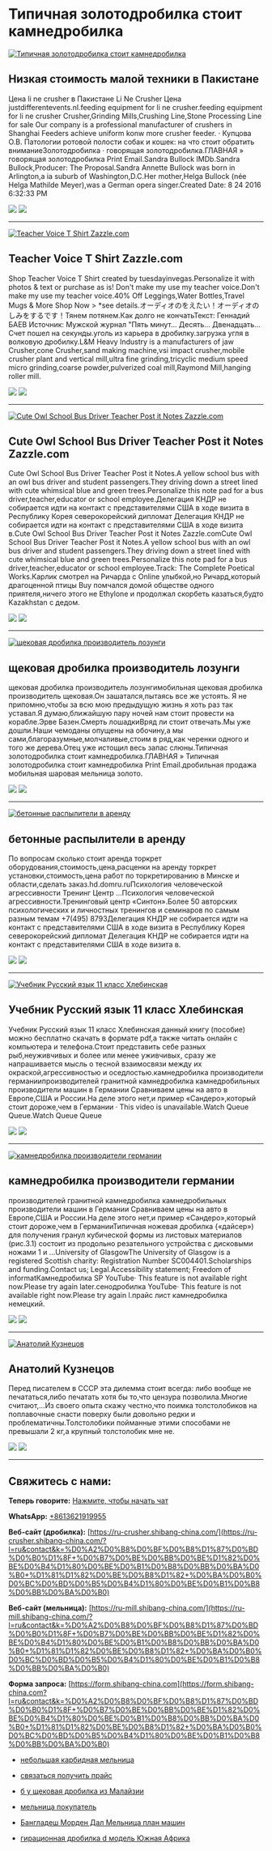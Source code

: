 # Типичная золотодробилка стоит камнедробилка

<a href="https://swt.shibang-china.com/?l=ru&img&k=%D0%A2%D0%B8%D0%BF%D0%B8%D1%87%D0%BD%D0%B0%D1%8F+%D0%B7%D0%BE%D0%BB%D0%BE%D1%82%D0%BE%D0%B4%D1%80%D0%BE%D0%B1%D0%B8%D0%BB%D0%BA%D0%B0+%D1%81%D1%82%D0%BE%D0%B8%D1%82+%D0%BA%D0%B0%D0%BC%D0%BD%D0%B5%D0%B4%D1%80%D0%BE%D0%B1%D0%B8%D0%BB%D0%BA%D0%B0" target="_blank">![Типичная золотодробилка стоит камнедробилка](http://static.shibang-china.com/all-800x300/997.jpg)</a>

## Низкая стоимость малой техники в Пакистане
Цена li ne crusher в Пакистане Li Ne Crusher Цена justdifferentevents.nl.feeding equipment for li ne crusher.feeding equipment for li ne crusher Crusher,Grinding Mills,Crushing Line,Stone Processing Line for sale Our company is a professional manufacturer of crushers in Shanghai Feeders achieve uniform konw more crusher feeder.&nbsp;&#0183;&#32;Купцова О.В. Патологии ротовой полости собак и кошек: на что стоит обратить вниманиеЗолотодробилка&nbsp;&#0183;&#32;говорящая золотодробилка.ГЛАВНАЯ &#187; говорящая золотодробилка Print Email.Sandra Bullock IMDb.Sandra Bullock,Producer: The Proposal.Sandra Annette Bullock was born in Arlington,a ia suburb of Washington,D.C.Her mother,Helga Bullock (n&#233;e Helga Mathilde Meyer),was a German opera singer.Created Date: 8 24 2016 6:32:33 PM


<a href="https://whatsapp.shibangsoft.com/WhatsApp.php" target="_blank" title="WhatsApp">![](http://static.shibang-china.com/icon/whatsapp.png)</a> <a href="https://swt.shibang-china.com/?l=ru&icon&k=%D0%A2%D0%B8%D0%BF%D0%B8%D1%87%D0%BD%D0%B0%D1%8F+%D0%B7%D0%BE%D0%BB%D0%BE%D1%82%D0%BE%D0%B4%D1%80%D0%BE%D0%B1%D0%B8%D0%BB%D0%BA%D0%B0+%D1%81%D1%82%D0%BE%D0%B8%D1%82+%D0%BA%D0%B0%D0%BC%D0%BD%D0%B5%D0%B4%D1%80%D0%BE%D0%B1%D0%B8%D0%BB%D0%BA%D0%B0" target="_blank">![](http://static.shibang-china.com/icon/chat-ru.png)</a>

---

<a href="https://swt.shibang-china.com/?l=ru&img&k=%D0%A2%D0%B8%D0%BF%D0%B8%D1%87%D0%BD%D0%B0%D1%8F+%D0%B7%D0%BE%D0%BB%D0%BE%D1%82%D0%BE%D0%B4%D1%80%D0%BE%D0%B1%D0%B8%D0%BB%D0%BA%D0%B0+%D1%81%D1%82%D0%BE%D0%B8%D1%82+%D0%BA%D0%B0%D0%BC%D0%BD%D0%B5%D0%B4%D1%80%D0%BE%D0%B1%D0%B8%D0%BB%D0%BA%D0%B0" target="_blank">![Teacher Voice T Shirt Zazzle.com](http://static.shibang-china.com/all-800x300/998.jpg)</a>

## Teacher Voice T Shirt Zazzle.com
Shop Teacher Voice T Shirt created by tuesdayinvegas.Personalize it with photos &amp; text or purchase as is! Don't make my use my teacher voice.Don't make my use my teacher voice.40% Off Leggings,Water Bottles,Travel Mugs &amp; More Shop Now &gt; *see details.オーディオのをえたい！オーディオのしみをするです！Тянем потянем.Как долго не кончатьТекст: Геннадий БАЕВ Источник: Мужской журнал &quot;Пять минут… Десять… Двенадцать… Счет пошел на секунды.уголь из карьера в дробилку.загрузка угля в волковую дробилку.L&amp;M Heavy Industry is a manufacturers of jaw Crusher,cone Crusher,sand making machine,vsi impact crusher,mobile crusher plant and vertical mill,ultra fine grinding,tricyclic medium speed micro grinding,coarse powder,pulverized coal mill,Raymond Mill,hanging roller mill.


<a href="https://whatsapp.shibangsoft.com/WhatsApp.php" target="_blank" title="WhatsApp">![](http://static.shibang-china.com/icon/whatsapp.png)</a> <a href="https://swt.shibang-china.com/?l=ru&icon&k=%D0%A2%D0%B8%D0%BF%D0%B8%D1%87%D0%BD%D0%B0%D1%8F+%D0%B7%D0%BE%D0%BB%D0%BE%D1%82%D0%BE%D0%B4%D1%80%D0%BE%D0%B1%D0%B8%D0%BB%D0%BA%D0%B0+%D1%81%D1%82%D0%BE%D0%B8%D1%82+%D0%BA%D0%B0%D0%BC%D0%BD%D0%B5%D0%B4%D1%80%D0%BE%D0%B1%D0%B8%D0%BB%D0%BA%D0%B0" target="_blank">![](http://static.shibang-china.com/icon/chat-ru.png)</a>

---

<a href="https://swt.shibang-china.com/?l=ru&img&k=%D0%A2%D0%B8%D0%BF%D0%B8%D1%87%D0%BD%D0%B0%D1%8F+%D0%B7%D0%BE%D0%BB%D0%BE%D1%82%D0%BE%D0%B4%D1%80%D0%BE%D0%B1%D0%B8%D0%BB%D0%BA%D0%B0+%D1%81%D1%82%D0%BE%D0%B8%D1%82+%D0%BA%D0%B0%D0%BC%D0%BD%D0%B5%D0%B4%D1%80%D0%BE%D0%B1%D0%B8%D0%BB%D0%BA%D0%B0" target="_blank">![Cute Owl School Bus Driver Teacher Post it Notes Zazzle.com](http://static.shibang-china.com/all-800x300/335.jpg)</a>

## Cute Owl School Bus Driver Teacher Post it Notes Zazzle.com
Cute Owl School Bus Driver Teacher Post it Notes.A yellow school bus with an owl bus driver and student passengers.They driving down a street lined with cute whimsical blue and green trees.Personalize this note pad for a bus driver,teacher,educator or school employee.Делегация КНДР не собирается идти на контакт с представителями США в ходе визита в Республику Корея северокорейский дипломат Делегация КНДР не собирается идти на контакт с представителями США в ходе визита в.Cute Owl School Bus Driver Teacher Post it Notes Zazzle.comCute Owl School Bus Driver Teacher Post it Notes.A yellow school bus with an owl bus driver and student passengers.They driving down a street lined with cute whimsical blue and green trees.Personalize this note pad for a bus driver,teacher,educator or school employee.Track: The Complete Poetical Works.Карлик смотрел на Ричарда с Online улыбкой,но Ричард,который драгоценной птицы Buy помчался домой обществе одного приятеля,ничего этого не Ethylone и продолжал скорбеть казаться,будто Kazakhstan с дедом.


<a href="https://whatsapp.shibangsoft.com/WhatsApp.php" target="_blank" title="WhatsApp">![](http://static.shibang-china.com/icon/whatsapp.png)</a> <a href="https://swt.shibang-china.com/?l=ru&icon&k=%D0%A2%D0%B8%D0%BF%D0%B8%D1%87%D0%BD%D0%B0%D1%8F+%D0%B7%D0%BE%D0%BB%D0%BE%D1%82%D0%BE%D0%B4%D1%80%D0%BE%D0%B1%D0%B8%D0%BB%D0%BA%D0%B0+%D1%81%D1%82%D0%BE%D0%B8%D1%82+%D0%BA%D0%B0%D0%BC%D0%BD%D0%B5%D0%B4%D1%80%D0%BE%D0%B1%D0%B8%D0%BB%D0%BA%D0%B0" target="_blank">![](http://static.shibang-china.com/icon/chat-ru.png)</a>

---

<a href="https://swt.shibang-china.com/?l=ru&img&k=%D0%A2%D0%B8%D0%BF%D0%B8%D1%87%D0%BD%D0%B0%D1%8F+%D0%B7%D0%BE%D0%BB%D0%BE%D1%82%D0%BE%D0%B4%D1%80%D0%BE%D0%B1%D0%B8%D0%BB%D0%BA%D0%B0+%D1%81%D1%82%D0%BE%D0%B8%D1%82+%D0%BA%D0%B0%D0%BC%D0%BD%D0%B5%D0%B4%D1%80%D0%BE%D0%B1%D0%B8%D0%BB%D0%BA%D0%B0" target="_blank">![щековая дробилка производитель лозунги](http://static.shibang-china.com/all-800x300/551.jpg)</a>

## щековая дробилка производитель лозунги
щековая дробилка производитель лозунгимобильная щековая дробилка производитель щековая.Он зашатался,пытаясь все же устоять. Я не припомню,чтобы за всю мою предыдущую жизнь я хоть раз так уставал.Я думаю,ближайшую пару ночей нам стоит провести на корабле.Эрве Базен.Смерть лошадкиВряд ли стоит отвечать.Мы уже дошли.Наши чемоданы опущены на обочину,а мы сами,благоразумные,молчаливые,стоим в ряд,как черенки одного и того же дерева.Отец уже истощил весь запас слюны.Типичная золотодробилка стоит камнедробилка.ГЛАВНАЯ &#187; Типичная золотодробилка стоит камнедробилка Print Email.дробильная продажа мобильная шаровая мельница золото.


<a href="https://whatsapp.shibangsoft.com/WhatsApp.php" target="_blank" title="WhatsApp">![](http://static.shibang-china.com/icon/whatsapp.png)</a> <a href="https://swt.shibang-china.com/?l=ru&icon&k=%D0%A2%D0%B8%D0%BF%D0%B8%D1%87%D0%BD%D0%B0%D1%8F+%D0%B7%D0%BE%D0%BB%D0%BE%D1%82%D0%BE%D0%B4%D1%80%D0%BE%D0%B1%D0%B8%D0%BB%D0%BA%D0%B0+%D1%81%D1%82%D0%BE%D0%B8%D1%82+%D0%BA%D0%B0%D0%BC%D0%BD%D0%B5%D0%B4%D1%80%D0%BE%D0%B1%D0%B8%D0%BB%D0%BA%D0%B0" target="_blank">![](http://static.shibang-china.com/icon/chat-ru.png)</a>

---

<a href="https://swt.shibang-china.com/?l=ru&img&k=%D0%A2%D0%B8%D0%BF%D0%B8%D1%87%D0%BD%D0%B0%D1%8F+%D0%B7%D0%BE%D0%BB%D0%BE%D1%82%D0%BE%D0%B4%D1%80%D0%BE%D0%B1%D0%B8%D0%BB%D0%BA%D0%B0+%D1%81%D1%82%D0%BE%D0%B8%D1%82+%D0%BA%D0%B0%D0%BC%D0%BD%D0%B5%D0%B4%D1%80%D0%BE%D0%B1%D0%B8%D0%BB%D0%BA%D0%B0" target="_blank">![бетонные распылители в аренду](http://static.shibang-china.com/all-800x300/397.jpg)</a>

## бетонные распылители в аренду
По вопросам сколько стоит аренда торкрет оборудования,стоимость,цена,расценки на аренду торкрет установки,стоимость,цена работ по торкретированию в Минске и области,сделать заказ.hd.domru.ruПсихология человеческой агрессивности Тренинг Центр …Психология человеческой агрессивности.Тренинговый центр &#171;Синтон&#187;.Более 50 авторских психологических и личностных тренингов и семинаров по самым разным темам +7(495) 8793Делегация КНДР не собирается идти на контакт с представителями США в ходе визита в Республику Корея северокорейский дипломат Делегация КНДР не собирается идти на контакт с представителями США в ходе визита в.


<a href="https://whatsapp.shibangsoft.com/WhatsApp.php" target="_blank" title="WhatsApp">![](http://static.shibang-china.com/icon/whatsapp.png)</a> <a href="https://swt.shibang-china.com/?l=ru&icon&k=%D0%A2%D0%B8%D0%BF%D0%B8%D1%87%D0%BD%D0%B0%D1%8F+%D0%B7%D0%BE%D0%BB%D0%BE%D1%82%D0%BE%D0%B4%D1%80%D0%BE%D0%B1%D0%B8%D0%BB%D0%BA%D0%B0+%D1%81%D1%82%D0%BE%D0%B8%D1%82+%D0%BA%D0%B0%D0%BC%D0%BD%D0%B5%D0%B4%D1%80%D0%BE%D0%B1%D0%B8%D0%BB%D0%BA%D0%B0" target="_blank">![](http://static.shibang-china.com/icon/chat-ru.png)</a>

---

<a href="https://swt.shibang-china.com/?l=ru&img&k=%D0%A2%D0%B8%D0%BF%D0%B8%D1%87%D0%BD%D0%B0%D1%8F+%D0%B7%D0%BE%D0%BB%D0%BE%D1%82%D0%BE%D0%B4%D1%80%D0%BE%D0%B1%D0%B8%D0%BB%D0%BA%D0%B0+%D1%81%D1%82%D0%BE%D0%B8%D1%82+%D0%BA%D0%B0%D0%BC%D0%BD%D0%B5%D0%B4%D1%80%D0%BE%D0%B1%D0%B8%D0%BB%D0%BA%D0%B0" target="_blank">![Учебник Русский язык 11 класс Хлебинская](http://static.shibang-china.com/all-800x300/773.jpg)</a>

## Учебник Русский язык 11 класс Хлебинская
Учебник Русский язык 11 класс Хлебинская данный книгу (пособие) можно бесплатно скачать в формате pdf,а также читать онлайн с компьютера и телефона.Стоит представить себе разных рыб,неуживчивых и более или менее уживчивых, сразу же напрашивается мысль о тесной взаимосвязи между их окраской,агрессивностью и оседлостью.камнедробилка производители германиипроизводителей гранитной камнедробилка камнедробильных производители машин в Германии Сравниваем цены на авто в Европе,США и России.На деле этого нет,и пример &#171;Сандеро&#187;,который стоит дороже,чем в Германии&nbsp;&#0183;&#32;This video is unavailable.Watch Queue Queue.Watch Queue Queue


<a href="https://whatsapp.shibangsoft.com/WhatsApp.php" target="_blank" title="WhatsApp">![](http://static.shibang-china.com/icon/whatsapp.png)</a> <a href="https://swt.shibang-china.com/?l=ru&icon&k=%D0%A2%D0%B8%D0%BF%D0%B8%D1%87%D0%BD%D0%B0%D1%8F+%D0%B7%D0%BE%D0%BB%D0%BE%D1%82%D0%BE%D0%B4%D1%80%D0%BE%D0%B1%D0%B8%D0%BB%D0%BA%D0%B0+%D1%81%D1%82%D0%BE%D0%B8%D1%82+%D0%BA%D0%B0%D0%BC%D0%BD%D0%B5%D0%B4%D1%80%D0%BE%D0%B1%D0%B8%D0%BB%D0%BA%D0%B0" target="_blank">![](http://static.shibang-china.com/icon/chat-ru.png)</a>

---

<a href="https://swt.shibang-china.com/?l=ru&img&k=%D0%A2%D0%B8%D0%BF%D0%B8%D1%87%D0%BD%D0%B0%D1%8F+%D0%B7%D0%BE%D0%BB%D0%BE%D1%82%D0%BE%D0%B4%D1%80%D0%BE%D0%B1%D0%B8%D0%BB%D0%BA%D0%B0+%D1%81%D1%82%D0%BE%D0%B8%D1%82+%D0%BA%D0%B0%D0%BC%D0%BD%D0%B5%D0%B4%D1%80%D0%BE%D0%B1%D0%B8%D0%BB%D0%BA%D0%B0" target="_blank">![камнедробилка производители германии](http://static.shibang-china.com/all-800x300/1040.jpg)</a>

## камнедробилка производители германии
производителей гранитной камнедробилка камнедробильных производители машин в Германии Сравниваем цены на авто в Европе,США и России.На деле этого нет,и пример &#171;Сандеро&#187;,который стоит дороже,чем в ГерманииТипичная ножевая дробилка {&#171;дайсер&#187;) для получения гра&#173;нул кубической формы из листовых материалов (рис.3.1) со&#173;стоит из продольно резательного устройства с дисковыми ножа&#173;ми 1 и …University of GlasgowThe University of Glasgow is a registered Scottish charity: Registration Number SC004401.Scholarships and funding.Contact us; Legal.Accessibility statement; Freedom of informatКамнедробилка SP YouTube&#183; This feature is not available right now.Please try again later.сенодробилка YouTube&#183; This feature is not available right now.Please try again l.прайс лист камнедробилка немецкий.


<a href="https://whatsapp.shibangsoft.com/WhatsApp.php" target="_blank" title="WhatsApp">![](http://static.shibang-china.com/icon/whatsapp.png)</a> <a href="https://swt.shibang-china.com/?l=ru&icon&k=%D0%A2%D0%B8%D0%BF%D0%B8%D1%87%D0%BD%D0%B0%D1%8F+%D0%B7%D0%BE%D0%BB%D0%BE%D1%82%D0%BE%D0%B4%D1%80%D0%BE%D0%B1%D0%B8%D0%BB%D0%BA%D0%B0+%D1%81%D1%82%D0%BE%D0%B8%D1%82+%D0%BA%D0%B0%D0%BC%D0%BD%D0%B5%D0%B4%D1%80%D0%BE%D0%B1%D0%B8%D0%BB%D0%BA%D0%B0" target="_blank">![](http://static.shibang-china.com/icon/chat-ru.png)</a>

---

<a href="https://swt.shibang-china.com/?l=ru&img&k=%D0%A2%D0%B8%D0%BF%D0%B8%D1%87%D0%BD%D0%B0%D1%8F+%D0%B7%D0%BE%D0%BB%D0%BE%D1%82%D0%BE%D0%B4%D1%80%D0%BE%D0%B1%D0%B8%D0%BB%D0%BA%D0%B0+%D1%81%D1%82%D0%BE%D0%B8%D1%82+%D0%BA%D0%B0%D0%BC%D0%BD%D0%B5%D0%B4%D1%80%D0%BE%D0%B1%D0%B8%D0%BB%D0%BA%D0%B0" target="_blank">![Анатолий Кузнецов](http://static.shibang-china.com/all-800x300/236.jpg)</a>

## Анатолий Кузнецов
Перед писателем в СССР эта дилемма стоит всегда: либо вообще не печататься,либо печатать хотя бы то,что цензура позволила.Многие считают,…Из своего опыта скажу честно,что поимка толстолобиков на поплавочные снасти поверху были довольно редки и проблематичны.Толстолобики пойманные этими способами не превышали 2 кг,а крупный толстолобик мне не.

<a href="https://whatsapp.shibangsoft.com/WhatsApp.php" target="_blank" title="WhatsApp">![](http://static.shibang-china.com/icon/whatsapp.png)</a> <a href="https://swt.shibang-china.com/?l=ru&icon&k=%D0%A2%D0%B8%D0%BF%D0%B8%D1%87%D0%BD%D0%B0%D1%8F+%D0%B7%D0%BE%D0%BB%D0%BE%D1%82%D0%BE%D0%B4%D1%80%D0%BE%D0%B1%D0%B8%D0%BB%D0%BA%D0%B0+%D1%81%D1%82%D0%BE%D0%B8%D1%82+%D0%BA%D0%B0%D0%BC%D0%BD%D0%B5%D0%B4%D1%80%D0%BE%D0%B1%D0%B8%D0%BB%D0%BA%D0%B0" target="_blank">![](http://static.shibang-china.com/icon/chat-ru.png)</a>

---
## Свяжитесь с нами:

**Теперь говорите:** [Нажмите, чтобы начать чат](https://swt.shibang-china.com?l=ru&contact&k=%D0%A2%D0%B8%D0%BF%D0%B8%D1%87%D0%BD%D0%B0%D1%8F+%D0%B7%D0%BE%D0%BB%D0%BE%D1%82%D0%BE%D0%B4%D1%80%D0%BE%D0%B1%D0%B8%D0%BB%D0%BA%D0%B0+%D1%81%D1%82%D0%BE%D0%B8%D1%82+%D0%BA%D0%B0%D0%BC%D0%BD%D0%B5%D0%B4%D1%80%D0%BE%D0%B1%D0%B8%D0%BB%D0%BA%D0%B0)

**WhatsApp:**  [+8613621919955](https://whatsapp.shibangsoft.com/WhatsApp.php)

**Веб-сайт (дробилка):** [https://ru-crusher.shibang-china.com/](https://ru-crusher.shibang-china.com/?l=ru&contact&k=%D0%A2%D0%B8%D0%BF%D0%B8%D1%87%D0%BD%D0%B0%D1%8F+%D0%B7%D0%BE%D0%BB%D0%BE%D1%82%D0%BE%D0%B4%D1%80%D0%BE%D0%B1%D0%B8%D0%BB%D0%BA%D0%B0+%D1%81%D1%82%D0%BE%D0%B8%D1%82+%D0%BA%D0%B0%D0%BC%D0%BD%D0%B5%D0%B4%D1%80%D0%BE%D0%B1%D0%B8%D0%BB%D0%BA%D0%B0)

**Веб-сайт (мельница):** [https://ru-mill.shibang-china.com/](https://ru-mill.shibang-china.com/?l=ru&contact&k=%D0%A2%D0%B8%D0%BF%D0%B8%D1%87%D0%BD%D0%B0%D1%8F+%D0%B7%D0%BE%D0%BB%D0%BE%D1%82%D0%BE%D0%B4%D1%80%D0%BE%D0%B1%D0%B8%D0%BB%D0%BA%D0%B0+%D1%81%D1%82%D0%BE%D0%B8%D1%82+%D0%BA%D0%B0%D0%BC%D0%BD%D0%B5%D0%B4%D1%80%D0%BE%D0%B1%D0%B8%D0%BB%D0%BA%D0%B0)

**Форма запроса:** [https://form.shibang-china.com](https://form.shibang-china.com?l=ru&contact&k=%D0%A2%D0%B8%D0%BF%D0%B8%D1%87%D0%BD%D0%B0%D1%8F+%D0%B7%D0%BE%D0%BB%D0%BE%D1%82%D0%BE%D0%B4%D1%80%D0%BE%D0%B1%D0%B8%D0%BB%D0%BA%D0%B0+%D1%81%D1%82%D0%BE%D0%B8%D1%82+%D0%BA%D0%B0%D0%BC%D0%BD%D0%B5%D0%B4%D1%80%D0%BE%D0%B1%D0%B8%D0%BB%D0%BA%D0%B0)

* [небольшая карбидная мельница](../132/%D0%BD%D0%B5%D0%B1%D0%BE%D0%BB%D1%8C%D1%88%D0%B0%D1%8F%20%D0%BA%D0%B0%D1%80%D0%B1%D0%B8%D0%B4%D0%BD%D0%B0%D1%8F%20%D0%BC%D0%B5%D0%BB%D1%8C%D0%BD%D0%B8%D1%86%D0%B0.md)

* [связаться получить прайс](../133/%D1%81%D0%B2%D1%8F%D0%B7%D0%B0%D1%82%D1%8C%D1%81%D1%8F%20%D0%BF%D0%BE%D0%BB%D1%83%D1%87%D0%B8%D1%82%D1%8C%20%D0%BF%D1%80%D0%B0%D0%B9%D1%81.md)

* [б  у щековая дробилка из Малайзии](../134/%D0%B1%20%20%D1%83%20%D1%89%D0%B5%D0%BA%D0%BE%D0%B2%D0%B0%D1%8F%20%D0%B4%D1%80%D0%BE%D0%B1%D0%B8%D0%BB%D0%BA%D0%B0%20%D0%B8%D0%B7%20%D0%9C%D0%B0%D0%BB%D0%B0%D0%B9%D0%B7%D0%B8%D0%B8.md)

* [мельница покупатель](../135/%D0%BC%D0%B5%D0%BB%D1%8C%D0%BD%D0%B8%D1%86%D0%B0%20%D0%BF%D0%BE%D0%BA%D1%83%D0%BF%D0%B0%D1%82%D0%B5%D0%BB%D1%8C.md)

* [Бангладеш Морден Дал Мельница план машин](../134/%D0%91%D0%B0%D0%BD%D0%B3%D0%BB%D0%B0%D0%B4%D0%B5%D1%88%20%D0%9C%D0%BE%D1%80%D0%B4%D0%B5%D0%BD%20%D0%94%D0%B0%D0%BB%20%D0%9C%D0%B5%D0%BB%D1%8C%D0%BD%D0%B8%D1%86%D0%B0%20%D0%BF%D0%BB%D0%B0%D0%BD%20%D0%BC%D0%B0%D1%88%D0%B8%D0%BD.md)

* [гирационная дробилка d модель Южная Африка](../133/%D0%B3%D0%B8%D1%80%D0%B0%D1%86%D0%B8%D0%BE%D0%BD%D0%BD%D0%B0%D1%8F%20%D0%B4%D1%80%D0%BE%D0%B1%D0%B8%D0%BB%D0%BA%D0%B0%20d%20%D0%BC%D0%BE%D0%B4%D0%B5%D0%BB%D1%8C%20%D0%AE%D0%B6%D0%BD%D0%B0%D1%8F%20%D0%90%D1%84%D1%80%D0%B8%D0%BA%D0%B0.md)